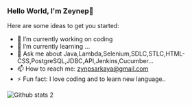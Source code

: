 ### Hello World, I'm Zeynep👋

Here are some ideas to get you started:

- 🔭 I’m currently working on coding
- 🌱 I’m currently learning ...
- 💬 Ask me about Java,Lambda,Selenium,SDLC,STLC,HTML-CSS,PostgreSQL,JDBC,API,Jenkins,Cucumber...
- 📫 How to reach me: zynpsarkaya@gmail.com
- ⚡ Fun fact: I love coding and to learn new language.. 

![Github stats 2](https://github-readme-stats.vercel.app/api?username=ToKyOzY&show_icons=true&theme=radical)

